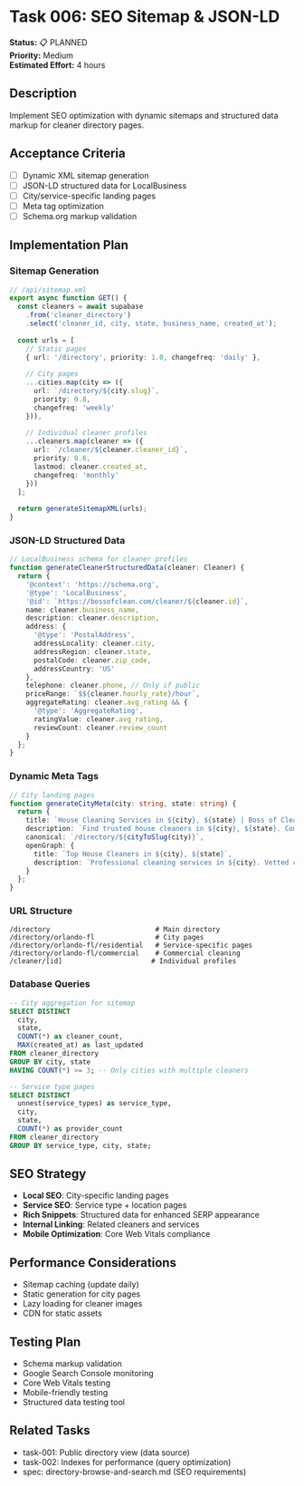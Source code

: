 # Task 006: SEO Sitemap & JSON-LD

**Status:** 📋 PLANNED  
**Priority:** Medium  
**Estimated Effort:** 4 hours  

## Description
Implement SEO optimization with dynamic sitemaps and structured data markup for cleaner directory pages.

## Acceptance Criteria
- [ ] Dynamic XML sitemap generation
- [ ] JSON-LD structured data for LocalBusiness
- [ ] City/service-specific landing pages
- [ ] Meta tag optimization
- [ ] Schema.org markup validation

## Implementation Plan

### Sitemap Generation
```typescript
// /api/sitemap.xml
export async function GET() {
  const cleaners = await supabase
    .from('cleaner_directory')
    .select('cleaner_id, city, state, business_name, created_at');
  
  const urls = [
    // Static pages
    { url: '/directory', priority: 1.0, changefreq: 'daily' },
    
    // City pages
    ...cities.map(city => ({
      url: `/directory/${city.slug}`,
      priority: 0.8,
      changefreq: 'weekly'
    })),
    
    // Individual cleaner profiles
    ...cleaners.map(cleaner => ({
      url: `/cleaner/${cleaner.cleaner_id}`,
      priority: 0.6,
      lastmod: cleaner.created_at,
      changefreq: 'monthly'
    }))
  ];
  
  return generateSitemapXML(urls);
}
```

### JSON-LD Structured Data
```typescript
// LocalBusiness schema for cleaner profiles
function generateCleanerStructuredData(cleaner: Cleaner) {
  return {
    '@context': 'https://schema.org',
    '@type': 'LocalBusiness',
    '@id': `https://bossofclean.com/cleaner/${cleaner.id}`,
    name: cleaner.business_name,
    description: cleaner.description,
    address: {
      '@type': 'PostalAddress',
      addressLocality: cleaner.city,
      addressRegion: cleaner.state,
      postalCode: cleaner.zip_code,
      addressCountry: 'US'
    },
    telephone: cleaner.phone, // Only if public
    priceRange: `$${cleaner.hourly_rate}/hour`,
    aggregateRating: cleaner.avg_rating && {
      '@type': 'AggregateRating',
      ratingValue: cleaner.avg_rating,
      reviewCount: cleaner.review_count
    }
  };
}
```

### Dynamic Meta Tags
```typescript
// City landing pages
function generateCityMeta(city: string, state: string) {
  return {
    title: `House Cleaning Services in ${city}, ${state} | Boss of Clean`,
    description: `Find trusted house cleaners in ${city}, ${state}. Compare quotes, read reviews, and book verified cleaning professionals.`,
    canonical: `/directory/${cityToSlug(city)}`,
    openGraph: {
      title: `Top House Cleaners in ${city}, ${state}`,
      description: `Professional cleaning services in ${city}. Vetted cleaners with insurance and background checks.`
    }
  };
}
```

### URL Structure
```
/directory                          # Main directory
/directory/orlando-fl               # City pages
/directory/orlando-fl/residential   # Service-specific pages
/directory/orlando-fl/commercial    # Commercial cleaning
/cleaner/[id]                      # Individual profiles
```

### Database Queries
```sql
-- City aggregation for sitemap
SELECT DISTINCT 
  city,
  state,
  COUNT(*) as cleaner_count,
  MAX(created_at) as last_updated
FROM cleaner_directory
GROUP BY city, state
HAVING COUNT(*) >= 3; -- Only cities with multiple cleaners

-- Service type pages
SELECT DISTINCT 
  unnest(service_types) as service_type,
  city,
  state,
  COUNT(*) as provider_count
FROM cleaner_directory
GROUP BY service_type, city, state;
```

## SEO Strategy
- **Local SEO**: City-specific landing pages
- **Service SEO**: Service type + location pages
- **Rich Snippets**: Structured data for enhanced SERP appearance
- **Internal Linking**: Related cleaners and services
- **Mobile Optimization**: Core Web Vitals compliance

## Performance Considerations
- Sitemap caching (update daily)
- Static generation for city pages
- Lazy loading for cleaner images
- CDN for static assets

## Testing Plan
- Schema markup validation
- Google Search Console monitoring
- Core Web Vitals testing
- Mobile-friendly testing
- Structured data testing tool

## Related Tasks
- task-001: Public directory view (data source)
- task-002: Indexes for performance (query optimization)
- spec: directory-browse-and-search.md (SEO requirements)